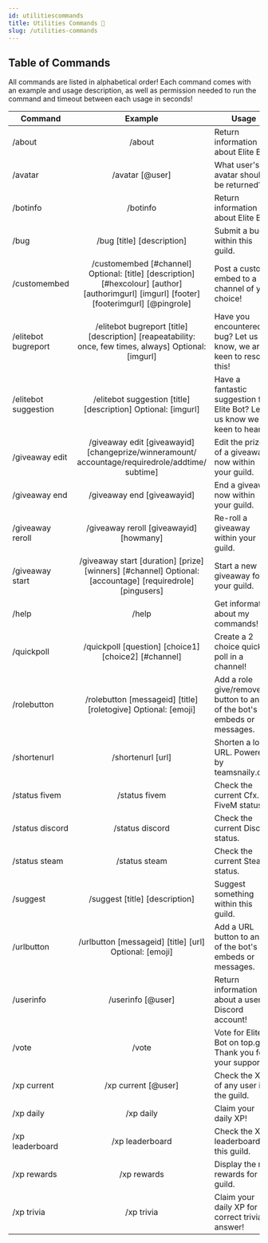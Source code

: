 ```yaml
---
id: utilitiescommands
title: Utilities Commands 🛄
slug: /utilities-commands
---
```


## Table of Commands

All commands are listed in alphabetical order! Each command comes with an example and usage description, as well as permission needed to run the command and timeout between each usage in seconds!

| Command        |    Example    |  Usage  |  Permission  |  Timeout  |
| -------------  | :-----------: | -----  |  ----------  |  -------  |
| /about        | /about | Return information about Elite Bot! | N/A | 10 secs |
| /avatar        | /avatar [@user] | What user's avatar should be returned? | N/A | 15 secs |
| /botinfo        | /botinfo | Return information about Elite Bot! | N/A | 10 secs |
| /bug        | /bug [title] [description] | Submit a bug within this guild. | N/A | 15 secs |
| /customembed        | /customembed [#channel] Optional: [title] [description] [#hexcolour] [author] [authorimgurl] [imgurl] [footer] [footerimgurl] [@pingrole] | Post a custom embed to a channel of your choice! | Manage Messages | 30 secs |
| /elitebot bugreport        | /elitebot bugreport [title] [description] [reapeatability: once, few times, always] Optional: [imgurl] | Have you encountered a bug? Let us know, we are keen to resolve this! | N/A | 60 secs |
| /elitebot suggestion        | /elitebot suggestion [title] [description] Optional: [imgurl] | Have a fantastic suggestion for Elite Bot? Let us know we are keen to hear it! | N/A | 60 secs |
| /giveaway edit        | /giveaway edit [giveawayid] [changeprize/winneramount/ accountage/requiredrole/addtime/ subtime] | Edit the prize of a giveaway now within your guild. | Manage Events | 30 secs |
| /giveaway end        | /giveaway end [giveawayid] | End a giveaway now within your guild. | Manage Events | 30 secs |
| /giveaway reroll        | /giveaway reroll [giveawayid] [howmany] | Re-roll a giveaway within your guild. | Manage Events | 30 secs |
| /giveaway start        | /giveaway start [duration] [prize] [winners] [#channel] Optional: [accountage] [requiredrole] [pingusers] | Start a new giveaway for your guild. | Manage Events | 30 secs |
| /help        | /help | Get information about my commands! | N/A | 30 secs |
| /quickpoll        | /quickpoll [question] [choice1] [choice2] [#channel] | Create a 2 choice quick poll in a channel! | N/A | 15 secs |
| /rolebutton        | /rolebutton [messageid] [title] [roletogive] Optional: [emoji] | Add a role give/remove button to any of the bot's embeds or messages. | Manage Messages | 10 secs |
| /shortenurl        | /shortenurl [url] | Shorten a long URL. Powered by teamsnaily.com | N/A | 15 secs |
| /status fivem        | /status fivem | Check the current Cfx.re FiveM status. | N/A | 15 secs |
| /status discord        | /status discord | Check the current Discord status. | N/A | 15 secs |
| /status steam        | /status steam | Check the current Steam status. | N/A | 15 secs |
| /suggest        | /suggest [title] [description] | Suggest something within this guild. | N/A | 15 secs |
| /urlbutton        | /urlbutton [messageid] [title] [url] Optional: [emoji] | Add a URL button to any of the bot's embeds or messages. | Manage Messages | 10 secs |
| /userinfo        | /userinfo [@user] | Return information about a user's Discord account! | N/A | 15 secs |
| /vote        | /vote | Vote for Elite Bot on top.gg! Thank you for your support :D | N/A | 30 secs |
| /xp current        | /xp current [@user] | Check the XP of any user in the guild. | N/A | 15 secs |
| /xp daily        | /xp daily | Claim your daily XP! | N/A | 15 secs |
| /xp leaderboard        | /xp leaderboard | Check the XP leaderboard of this guild. | N/A | 15 secs |
| /xp rewards        | /xp rewards | Display the role rewards for this guild. | N/A | 15 secs |
| /xp trivia        | /xp trivia | Claim your daily XP for a correct trivia answer! | N/A | 15 secs |